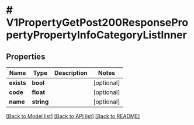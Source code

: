 # # V1PropertyGetPost200ResponsePropertyPropertyInfoCategoryListInner

## Properties

Name | Type | Description | Notes
------------ | ------------- | ------------- | -------------
**exists** | **bool** |  | [optional]
**code** | **float** |  | [optional]
**name** | **string** |  | [optional]

[[Back to Model list]](../../README.md#models) [[Back to API list]](../../README.md#endpoints) [[Back to README]](../../README.md)
